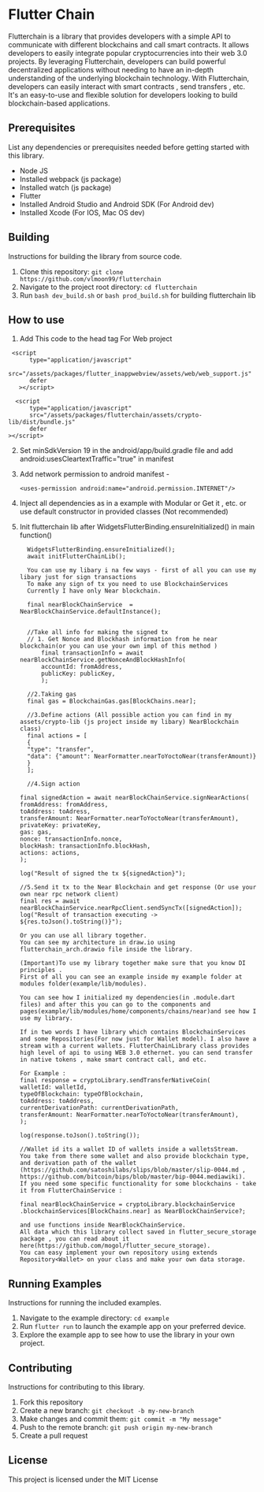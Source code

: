 # Flutter Chain

Flutterchain is a library that provides developers with a simple API to communicate with different blockchains and call smart contracts. It allows developers to easily integrate popular cryptocurrencies into their web 3.0 projects. By leveraging Flutterchain, developers can build powerful decentralized applications without needing to have an in-depth understanding of the underlying blockchain technology. With Flutterchain, developers can easily interact with smart contracts , send transfers , etc. It's an easy-to-use and flexible solution for developers looking to build blockchain-based applications.

## Prerequisites

List any dependencies or prerequisites needed before getting started with this library.

- Node JS
- Installed webpack (js package)
- Installed watch (js package)
- Flutter
- Installed Android Studio and Android SDK (For Android dev)
- Installed Xcode (For IOS, Mac OS dev)

## Building

Instructions for building the library from source code.

1. Clone this repository: `git clone https://github.com/vlmoon99/flutterchain`
2. Navigate to the project root directory: `cd flutterchain`
3. Run `bash dev_build.sh` or `bash prod_build.sh` for building flutterchain lib

## How to use

1. Add This code to the head tag For Web project

```
 <script
      type="application/javascript"
      src="/assets/packages/flutter_inappwebview/assets/web/web_support.js"
      defer
   ></script>

  <script
      type="application/javascript"
      src="/assets/packages/flutterchain/assets/crypto-lib/dist/bundle.js"
      defer
></script>
```

2.  Set minSdkVersion 19 in the android/app/build.gradle file and add android:usesCleartextTraffic="true" in manifest
3.  Add network permission to android manifest -
    ```
    <uses-permission android:name="android.permission.INTERNET"/>
    ```
4.  Inject all dependencies as in a example with Modular or Get it , etc.
    or use default constructor in provided classes (Not recommended)
5.  Init flutterchain lib after WidgetsFlutterBinding.ensureInitialized()
    in main function()

          WidgetsFlutterBinding.ensureInitialized();
          await initFlutterChainLib();

          You can use my libary i na few ways - first of all you can use my libary just for sign transactions
          To make any sign of tx you need to use BlockchainServices
          Currently I have only Near blockchain.

          final nearBlockChainService  = NearBlockChainService.defaultInstance();


          //Take all info for making the signed tx
          // 1. Get Nonce and Blockhash information from he near blockchain(or you can use your own impl of this method )
              final transactionInfo = await nearBlockChainService.getNonceAndBlockHashInfo(
              accountId: fromAddress,
              publicKey: publicKey,
              );

          //2.Taking gas
          final gas = BlockchainGas.gas[BlockChains.near];

          //3.Define actions (All possible action you can find in my assets/crypto-lib (js project inside my libary) NearBlockchain class)
          final actions = [
          {
          "type": "transfer",
          "data": {"amount": NearFormatter.nearToYoctoNear(transferAmount)}
          }
          ];

          //4.Sign action

        final signedAction = await nearBlockChainService.signNearActions(
        fromAddress: fromAddress,
        toAddress: toAdress,
        transferAmount: NearFormatter.nearToYoctoNear(transferAmount),
        privateKey: privateKey,
        gas: gas,
        nonce: transactionInfo.nonce,
        blockHash: transactionInfo.blockHash,
        actions: actions,
        );

        log("Result of signed the tx ${signedAction}");

        //5.Send it tx to the Near Blockchain and get response (Or use your own near rpc network client)
        final res = await nearBlockChainService.nearRpcClient.sendSyncTx([signedAction]);
        log("Result of transaction executing ->  ${res.toJson().toString()}");

        Or you can use all library together.
        You can see my architecture in draw.io using flutterchain_arch.drawio file inside the library.

        (Important)To use my library together make sure that you know DI principles .
        First of all you can see an example inside my example folder at modules folder(example/lib/modules).

        You can see how I initialized my dependencies(in .module.dart files) and after this you can go to the components and pages(example/lib/modules/home/components/chains/near)and see how I use my library.

        If in two words I have library which contains BlockchainServices and some Repositories(For now just for Wallet model). I also have a stream with a current wallets. FlutterChainLibrary class provides high level of api to using WEB 3.0 ethernet. you can send transfer in native tokens , make smart contract call, and etc.

        For Example :
        final response = cryptoLibrary.sendTransferNativeCoin(
        walletId: walletId,
        typeOfBlockchain: typeOfBlockchain,
        toAddress: toAddress,
        currentDerivationPath: currentDerivationPath,
        transferAmount: NearFormatter.nearToYoctoNear(transferAmount),
        );

        log(response.toJson().toString());

        //Wallet id its a wallet ID of wallets inside a walletsStream.
        You take from there some wallet and also provide blockchain type,
        and derivation path of the wallet (https://github.com/satoshilabs/slips/blob/master/slip-0044.md ,
        https://github.com/bitcoin/bips/blob/master/bip-0044.mediawiki).
        If you need some specific functionality for some blockchains - take it from FlutterChainService :

        final nearBlockChainService = cryptoLibrary.blockchainService
        .blockchainServices[BlockChains.near] as NearBlockChainService?;

        and use functions inside NearBlockChainService.
        All data which this library collect saved in flutter_secure_storage package , you can read about it here(https://github.com/mogol/flutter_secure_storage).
        You can easy implement your own repository using extends Repository<Wallet> on your class and make your own data storage.

## Running Examples

Instructions for running the included examples.

1. Navigate to the example directory: `cd example`
2. Run `flutter run` to launch the example app on your preferred device.
3. Explore the example app to see how to use the library in your own project.

## Contributing

Instructions for contributing to this library.

1. Fork this repository
2. Create a new branch: `git checkout -b my-new-branch`
3. Make changes and commit them: `git commit -m "My message"`
4. Push to the remote branch: `git push origin my-new-branch`
5. Create a pull request

## License

This project is licensed under the MIT License

